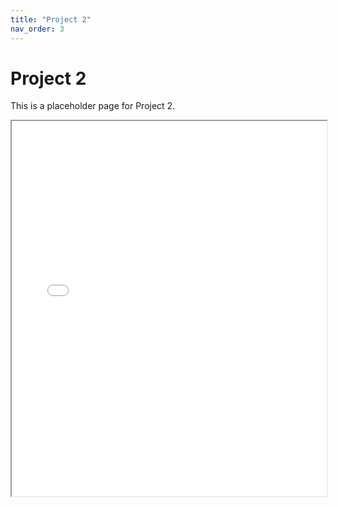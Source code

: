 ```yaml
---
title: "Project 2"
nav_order: 3
---
```


# Project 2

This is a placeholder page for Project 2.


<iframe src="boston project.html" width="100%" height="600px"></iframe>
